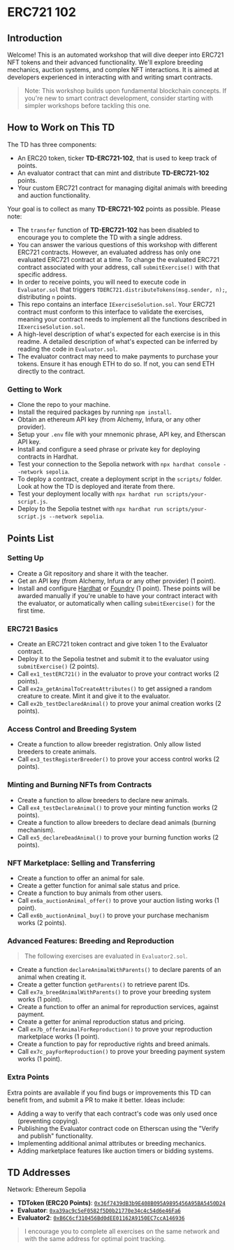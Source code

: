 # ERC721 102

## Introduction
Welcome!
This is an automated workshop that will dive deeper into ERC721 NFT tokens and their advanced functionality. We'll explore breeding mechanics, auction systems, and complex NFT interactions. It is aimed at developers experienced in interacting with and writing smart contracts.

> Note: This workshop builds upon fundamental blockchain concepts. If you're new to smart contract development, consider starting with simpler workshops before tackling this one.

## How to Work on This TD
The TD has three components:
- An ERC20 token, ticker **TD-ERC721-102**, that is used to keep track of points.
- An evaluator contract that can mint and distribute **TD-ERC721-102** points.
- Your custom ERC721 contract for managing digital animals with breeding and auction functionality.

Your goal is to collect as many **TD-ERC721-102** points as possible. Please note:
- The `transfer` function of **TD-ERC721-102** has been disabled to encourage you to complete the TD with a single address.
- You can answer the various questions of this workshop with different ERC721 contracts. However, an evaluated address has only one evaluated ERC721 contract at a time. To change the evaluated ERC721 contract associated with your address, call `submitExercise()` with that specific address.
- In order to receive points, you will need to execute code in `Evaluator.sol` that triggers `TDERC721.distributeTokens(msg.sender, n);`, distributing `n` points.
- This repo contains an interface `IExerciseSolution.sol`. Your ERC721 contract must conform to this interface to validate the exercises, meaning your contract needs to implement all the functions described in `IExerciseSolution.sol`.
- A high-level description of what's expected for each exercise is in this readme. A detailed description of what's expected can be inferred by reading the code in `Evaluator.sol`.
- The evaluator contract may need to make payments to purchase your tokens. Ensure it has enough ETH to do so. If not, you can send ETH directly to the contract.

### Getting to Work
- Clone the repo to your machine.
- Install the required packages by running `npm install`.
- Obtain an ethereum API key (from Alchemy, Infura, or any other provider).
- Setup your `.env` file with your mnemonic phrase, API key, and Etherscan API key.
- Install and configure a seed phrase or private key for deploying contracts in Hardhat.
- Test your connection to the Sepolia network with `npx hardhat console --network sepolia`.
- To deploy a contract, create a deployment script in the `scripts/` folder. Look at how the TD is deployed and iterate from there.
- Test your deployment locally with `npx hardhat run scripts/your-script.js`.
- Deploy to the Sepolia testnet with `npx hardhat run scripts/your-script.js --network sepolia`.

## Points List
### Setting Up
- Create a Git repository and share it with the teacher.
- Get an API key (from Alchemy, Infura or any other provider) (1 point).
- Install and configure [Hardhat](https://hardhat.org/) or [Foundry](https://book.getfoundry.sh/) (1 point).
These points will be awarded manually if you're unable to have your contract interact with the evaluator, or automatically when calling `submitExercise()` for the first time.

### ERC721 Basics
- Create an ERC721 token contract and give token 1 to the Evaluator contract.
- Deploy it to the Sepolia testnet and submit it to the evaluator using `submitExercise()` (2 points).
- Call `ex1_testERC721()` in the evaluator to prove your contract works (2 points).
- Call `ex2a_getAnimalToCreateAttributes()` to get assigned a random creature to create. Mint it and give it to the evaluator.
- Call `ex2b_testDeclaredAnimal()` to prove your animal creation works (2 points).

### Access Control and Breeding System
- Create a function to allow breeder registration. Only allow listed breeders to create animals.
- Call `ex3_testRegisterBreeder()` to prove your access control works (2 points).

### Minting and Burning NFTs from Contracts
- Create a function to allow breeders to declare new animals.
- Call `ex4_testDeclareAnimal()` to prove your minting function works (2 points).
- Create a function to allow breeders to declare dead animals (burning mechanism).
- Call `ex5_declareDeadAnimal()` to prove your burning function works (2 points).

### NFT Marketplace: Selling and Transferring
- Create a function to offer an animal for sale.
- Create a getter function for animal sale status and price.
- Create a function to buy animals from other users.
- Call `ex6a_auctionAnimal_offer()` to prove your auction listing works (1 point).
- Call `ex6b_auctionAnimal_buy()` to prove your purchase mechanism works (2 points).

### Advanced Features: Breeding and Reproduction
> The following exercises are evaluated in `Evaluator2.sol`.
- Create a function `declareAnimalWithParents()` to declare parents of an animal when creating it.
- Create a getter function `getParents()` to retrieve parent IDs.
- Call `ex7a_breedAnimalWithParents()` to prove your breeding system works (1 point).
- Create a function to offer an animal for reproduction services, against payment.
- Create a getter for animal reproduction status and pricing.
- Call `ex7b_offerAnimalForReproduction()` to prove your reproduction marketplace works (1 point).
- Create a function to pay for reproductive rights and breed animals.
- Call `ex7c_payForReproduction()` to prove your breeding payment system works (1 point).

### Extra Points
Extra points are available if you find bugs or improvements this TD can benefit from, and submit a PR to make it better. Ideas include:
- Adding a way to verify that each contract's code was only used once (preventing copying).
- Publishing the Evaluator contract code on Etherscan using the "Verify and publish" functionality.
- Implementing additional animal attributes or breeding mechanics.
- Adding marketplace features like auction timers or bidding systems.

## TD Addresses
Network: Ethereum Sepolia
- **TDToken (ERC20 Points)**: [`0x36f7439dB3b9E408B095A9895456A95BA5450D24`](https://sepolia.etherscan.io/address/0x36f7439dB3b9E408B095A9895456A95BA5450D24)
- **Evaluator**: [`0xa39ac9c5eF0582f5D0b21770e34c4c54d6e46Fa6`](https://sepolia.etherscan.io/address/0xa39ac9c5eF0582f5D0b21770e34c4c54d6e46Fa6)
- **Evaluator2**: [`0xB6C6cf310456Bd0dEE01162A9150EC7ccA146936`](https://sepolia.etherscan.io/address/0xB6C6cf310456Bd0dEE01162A9150EC7ccA146936)

> I encourage you to complete all exercises on the same network and with the same address for optimal point tracking.
